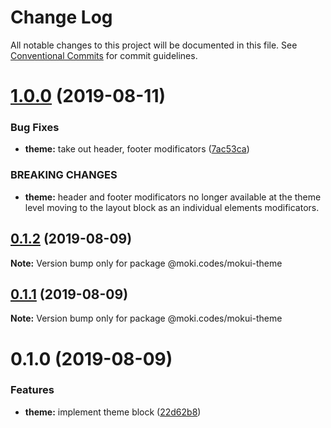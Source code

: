 # Change Log

All notable changes to this project will be documented in this file.
See [Conventional Commits](https://conventionalcommits.org) for commit guidelines.

# [1.0.0](https://github.com/moki/mokui/compare/@moki.codes/mokui-theme@0.1.2...@moki.codes/mokui-theme@1.0.0) (2019-08-11)


### Bug Fixes

* **theme:** take out header, footer modificators ([7ac53ca](https://github.com/moki/mokui/commit/7ac53ca))


### BREAKING CHANGES

* **theme:** header and footer modificators no longer available
at the theme level moving to the layout block as an individual
elements modificators.





## [0.1.2](https://github.com/moki/mokui/compare/@moki.codes/mokui-theme@0.1.1...@moki.codes/mokui-theme@0.1.2) (2019-08-09)

**Note:** Version bump only for package @moki.codes/mokui-theme





## [0.1.1](https://github.com/moki/mokui/compare/@moki.codes/mokui-theme@0.1.0...@moki.codes/mokui-theme@0.1.1) (2019-08-09)

**Note:** Version bump only for package @moki.codes/mokui-theme





# 0.1.0 (2019-08-09)


### Features

* **theme:** implement theme block ([22d62b8](https://github.com/moki/mokui/commit/22d62b8))
